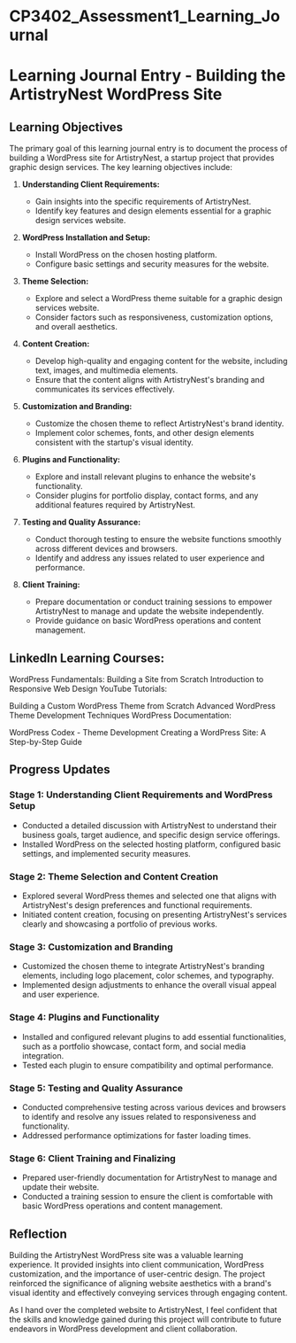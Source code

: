 # CP3402_Assessment1_Learning_Journal
# Learning Journal Entry - Building the ArtistryNest WordPress Site

## Learning Objectives

The primary goal of this learning journal entry is to document the process of building a WordPress site for ArtistryNest, a startup project that provides graphic design services. The key learning objectives include:

1. **Understanding Client Requirements:**
   - Gain insights into the specific requirements of ArtistryNest.
   - Identify key features and design elements essential for a graphic design services website.

2. **WordPress Installation and Setup:**
   - Install WordPress on the chosen hosting platform.
   - Configure basic settings and security measures for the website.

3. **Theme Selection:**
   - Explore and select a WordPress theme suitable for a graphic design services website.
   - Consider factors such as responsiveness, customization options, and overall aesthetics.

4. **Content Creation:**
   - Develop high-quality and engaging content for the website, including text, images, and multimedia elements.
   - Ensure that the content aligns with ArtistryNest's branding and communicates its services effectively.

5. **Customization and Branding:**
   - Customize the chosen theme to reflect ArtistryNest's brand identity.
   - Implement color schemes, fonts, and other design elements consistent with the startup's visual identity.

6. **Plugins and Functionality:**
   - Explore and install relevant plugins to enhance the website's functionality.
   - Consider plugins for portfolio display, contact forms, and any additional features required by ArtistryNest.

7. **Testing and Quality Assurance:**
   - Conduct thorough testing to ensure the website functions smoothly across different devices and browsers.
   - Identify and address any issues related to user experience and performance.

8. **Client Training:**
   - Prepare documentation or conduct training sessions to empower ArtistryNest to manage and update the website independently.
   - Provide guidance on basic WordPress operations and content management.


## LinkedIn Learning Courses:

WordPress Fundamentals: Building a Site from Scratch
Introduction to Responsive Web Design
YouTube Tutorials:

Building a Custom WordPress Theme from Scratch
Advanced WordPress Theme Development Techniques
WordPress Documentation:

WordPress Codex - Theme Development
Creating a WordPress Site: A Step-by-Step Guide

## Progress Updates

### Stage 1: Understanding Client Requirements and WordPress Setup

- Conducted a detailed discussion with ArtistryNest to understand their business goals, target audience, and specific design service offerings.
- Installed WordPress on the selected hosting platform, configured basic settings, and implemented security measures.

### Stage 2: Theme Selection and Content Creation

- Explored several WordPress themes and selected one that aligns with ArtistryNest's design preferences and functional requirements.
- Initiated content creation, focusing on presenting ArtistryNest's services clearly and showcasing a portfolio of previous works.

### Stage 3: Customization and Branding

- Customized the chosen theme to integrate ArtistryNest's branding elements, including logo placement, color schemes, and typography.
- Implemented design adjustments to enhance the overall visual appeal and user experience.

### Stage 4: Plugins and Functionality

- Installed and configured relevant plugins to add essential functionalities, such as a portfolio showcase, contact form, and social media integration.
- Tested each plugin to ensure compatibility and optimal performance.

### Stage 5: Testing and Quality Assurance

- Conducted comprehensive testing across various devices and browsers to identify and resolve any issues related to responsiveness and functionality.
- Addressed performance optimizations for faster loading times.

### Stage 6: Client Training and Finalizing

- Prepared user-friendly documentation for ArtistryNest to manage and update their website.
- Conducted a training session to ensure the client is comfortable with basic WordPress operations and content management.

## Reflection

Building the ArtistryNest WordPress site was a valuable learning experience. It provided insights into client communication, WordPress customization, and the importance of user-centric design. The project reinforced the significance of aligning website aesthetics with a brand's visual identity and effectively conveying services through engaging content.

As I hand over the completed website to ArtistryNest, I feel confident that the skills and knowledge gained during this project will contribute to future endeavors in WordPress development and client collaboration.
